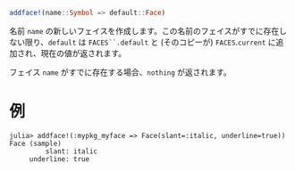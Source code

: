 ```julia
addface!(name::Symbol => default::Face)
```

名前 `name` の新しいフェイスを作成します。この名前のフェイスがすでに存在しない限り、`default` は `FACES``.default` と (そのコピーが) `FACES`.`current` に追加され、現在の値が返されます。

フェイス `name` がすでに存在する場合、`nothing` が返されます。

# 例

```jldoctest; setup = :(import StyledStrings: Face, addface!)
julia> addface!(:mypkg_myface => Face(slant=:italic, underline=true))
Face (sample)
         slant: italic
     underline: true
```
